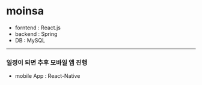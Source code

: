 # moinsa

- forntend : React.js<br/>
- backend : Spring<br/>
- DB : MySQL<br/>

---

### 일정이 되면 추후 모바일 앱 진행

- mobile App : React-Native
